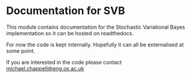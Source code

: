 
Documentation for SVB
=====================

This module contains documentation for the Stochastic Variational Bayes implementation
so it can be hosted on readthedocs.

For now the code is kept internally. Hopefully it can all be externalised at some
point.

If you are interested in the code please contact michael.chappell@eng.ox.ac.uk

